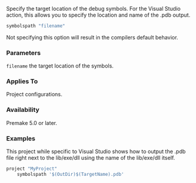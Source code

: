 Specify the target location of the debug symbols.
For the Visual Studio action, this allows you to specify the location and name of the .pdb output. 

```lua
symbolspath "filename"
```

Not specifying this option will result in the compilers default behavior.

### Parameters ###

`filename` the target location of the symbols.

### Applies To ###

Project configurations.

### Availability ###

Premake 5.0 or later.

### Examples ###

This project while specific to Visual Studio shows how to output the .pdb file right next to the lib/exe/dll using the name of the lib/exe/dll itself.

```lua
project "MyProject"
    symbolspath '$(OutDir)$(TargetName).pdb'
```
